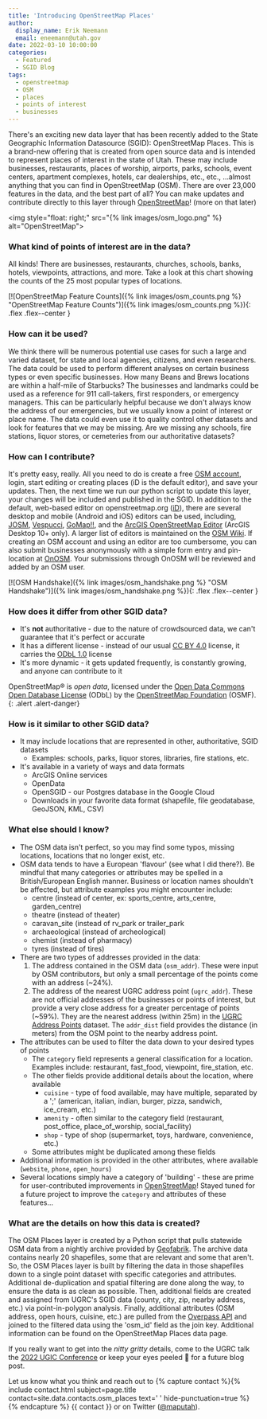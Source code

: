 ```yaml
---
title: 'Introducing OpenStreetMap Places'
author:
  display_name: Erik Neemann
  email: eneemann@utah.gov
date: 2022-03-10 10:00:00
categories:
  - Featured
  - SGID Blog
tags:
  - openstreetmap
  - OSM
  - places
  - points of interest
  - businesses
---
```


There's an exciting new data layer that has been recently added to the State Geographic Information Datasource (SGID): OpenStreetMap Places.  This is a brand-new offering that is created from open source data and is intended to represent places of interest in the state of Utah.  These may include businesses, restaurants, places of worship, airports, parks, schools, event centers, apartment complexes, hotels, car dealerships, etc., etc., …almost anything that you can find in OpenStreetMap (OSM).  There are over 23,000 features in the data, and the best part of all?  You can make updates and contribute directly to this layer through [OpenStreetMap](http://openstreetmap.org)! (more on that later)

<img style="float: right;" src="{% link images/osm_logo.png" %} alt="OpenStreetMap">

### **What kind of points of interest are in the data?**
All kinds!  There are businesses, restaurants, churches, schools, banks, hotels, viewpoints, attractions, and more.  Take a look at this chart showing the counts of the 25 most popular types of locations.

[![OpenStreetMap Feature Counts]({% link images/osm_counts.png %} "OpenStreetMap Feature Counts")]({% link images/osm_counts.png %}){: .flex .flex--center }

### **How can it be used?**
We think there will be numerous potential use cases for such a large and varied dataset, for state and local agencies, citizens, and even researchers.  The data could be used to perform different analyses on certain business types or even specific businesses.  How many Beans and Brews locations are within a half-mile of Starbucks?  The businesses and landmarks could be used as a reference for 911 call-takers, first responders, or emergency managers.  This can be particularly helpful because we don't always know the address of our emergencies, but we usually know a point of interest or place name.  The data could even use it to quality control other datasets and look for features that we may be missing.  Are we missing any schools, fire stations, liquor stores, or cemeteries from our authoritative datasets?

### **How can I contribute?**
It's pretty easy, really.  All you need to do is create a free [OSM account](https://www.openstreetmap.org/user/new), login, start editing or creating places (iD is the default editor), and save your updates.  Then, the next time we run our python script to update this layer, your changes will be included and published in the SGID.  In addition to the default, web-based editor on openstreetmap.org ([iD](https://www.openstreetmap.org/edit?editor=id)), there are several desktop and mobile (Android and iOS) editors can be used, including, [JOSM](https://josm.openstreetmap.de/), [Vespucci](https://vespucci.io/), [GoMap!!](https://apps.apple.com/app/id592990211), and the [ArcGIS OpenStreetMap Editor](https://github.com/Esri/arcgis-osm-editor) (ArcGIS Desktop 10+ only).  A larger list of editors is maintained on the [OSM Wiki](https://wiki.openstreetmap.org/wiki/Comparison_of_editors).  If creating an OSM account and using an editor are too cumbersome, you can also submit businesses anonymously with a simple form entry and pin-location at [OnOSM](http://onosm.org).  Your submissions through OnOSM will be reviewed and added by an OSM user.

[![OSM Handshake]({% link images/osm_handshake.png %} "OSM Handshake")]({% link images/osm_handshake.png %}){: .flex .flex--center }

### **How does it differ from other SGID data?**
- It's **not** authoritative - due to the nature of crowdsourced data, we can't guarantee that it's perfect or accurate
- It has a different license - instead of our usual [CC BY 4.0](https://creativecommons.org/licenses/by/4.0/) license, it carries the [ODbL 1.0](https://opendatacommons.org/licenses/odbl/summary/) license
- It's more dynamic - it gets updated frequently, is constantly growing, and anyone can contribute to it

OpenStreetMap® is _open data_, licensed under the [Open Data Commons Open Database License](https://opendatacommons.org/licenses/odbl/) (ODbL) by the [OpenStreetMap Foundation](https://osmfoundation.org/) (OSMF).
{: .alert .alert-danger}


### **How is it similar to other SGID data?**

- It may include locations that are represented in other, authoritative, SGID datasets
   - Examples: schools, parks, liquor stores, libraries, fire stations, etc.
- It's available in a variety of ways and data formats
   - ArcGIS Online services
   - OpenData
   - OpenSGID - our Postgres database in the Google Cloud
   - Downloads in your favorite data format (shapefile, file geodatabase, GeoJSON, KML, CSV)


### **What else should I know?**

- The OSM data isn't perfect, so you may find some typos, missing locations, locations that no longer exist, etc.
- OSM data tends to have a European 'flavour' (see what I did there?).  Be mindful that many categories or attributes may be spelled in a British/European English manner.  Business or location names shouldn't be affected, but attribute examples you might encounter include:
   - centre (instead of center, ex: sports_centre, arts_centre, garden_centre)
   - theatre (instead of theater)
   - caravan_site (instead of rv_park or trailer_park
   - archaeological (instead of archeological)
   - chemist (instead of pharmacy)
   - tyres (instead of tires)
- There are two types of addresses provided in the data:
   1. The address contained in the OSM data (`osm_addr`).  These were input by OSM contributors, but only a small percentage of the points come with an address (~24%).
   1. The address of the nearest UGRC address point (`ugrc_addr`).  These are not official addresses of the businesses or points of interest, but provide a very close address for a greater percentage of points (~59%).  They are the nearest address (within 25m) in the [UGRC Address Points](https://opendata.gis.utah.gov/datasets/utah-address-points/explore) dataset.  The `addr_dist` field provides the distance (in meters) from the OSM point to the nearby address point.
- The attributes can be used to filter the data down to your desired types of points
   - The `category` field represents a general classification for a location.  Examples include: restaurant, fast_food, viewpoint, fire_station, etc.
   - The other fields provide additional details about the location, where available
      - `cuisine` - type of food available, may have multiple, separated by a ';' (american, italian, indian, burger, pizza, sandwich, ice_cream, etc.)
      - `amenity` - often similar to the category field (restaurant, post_office, place_of_worship, social_facility)
      - `shop` - type of shop (supermarket, toys, hardware, convenience, etc.)
   - Some attributes might be duplicated among these fields
- Additional information is provided in the other attributes, where available (`website`, `phone`, `open_hours`)
- Several locations simply have a category of 'building' - these are prime for user-contributed improvements in [OpenStreetMap](https://www.openstreetmap.org/)! Stayed tuned for a future project to improve the `category` and attributes of these features…

### **What are the details on how this data is created?**
The OSM Places layer is created by a Python script that pulls statewide OSM data from a nightly archive provided by [Geofabrik](https://www.geofabrik.de/data/download.html).  The archive data contains nearly 20 shapefiles, some that are relevant and some that aren't.  So, the OSM Places layer is built by filtering the data in those shapefiles down to a single point dataset with specific categories and attributes.  Additional de-duplication and spatial filtering are done along the way, to ensure the data is as clean as possible.  Then, additional fields are created and assigned from UGRC's SGID data (county, city, zip, nearby address, etc.) via point-in-polygon analysis.  Finally, additional attributes (OSM address, open hours, cuisine, etc.) are pulled from the [Overpass API](https://wiki.openstreetmap.org/wiki/Overpass_API) and joined to the filtered data using the 'osm_id' field as the join key.  Additional information can be found on the OpenStreetMap Places data page.

If you really want to get into the _nitty gritty_ details, come to the UGRC talk the [2022 UGIC Conference](https://ugic.org/uncategorized/ugic-registration-open/) or keep your eyes peeled :eyes: for a future blog post.

Let us know what you think and reach out to {% capture contact %}{% include contact.html subject=page.title contact=site.data.contacts.osm_places text=' ' hide-punctuation=true %}{% endcapture %}
{{ contact }} or on Twitter ([@maputah](https://twitter.com/maputah)).
